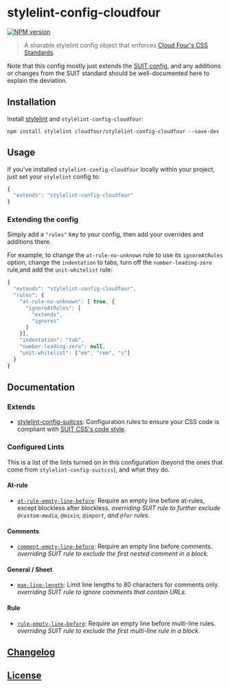 # stylelint-config-cloudfour

[![NPM version](http://img.shields.io/npm/v/stylelint-config-cloudfour.svg)](https://www.npmjs.org/package/stylelint-config-cloudfour)

> A sharable stylelint config object that enforces [Cloud Four's CSS Standards](https://github.com/cloudfour/guides/tree/master/css)

Note that this config mostly just extends the [SUIT config](https://github.com/suitcss/stylelint-config-suitcss), and any additions or changes from the SUIT standard should be well-documented here to explain the deviation.

## Installation

Install [stylelint](https://stylelint.io/) and `stylelint-config-cloudfour`:

```
npm install stylelint cloudfour/stylelint-config-cloudfour --save-dev
```

## Usage

If you've installed `stylelint-config-cloudfour` locally within your project, just set your `stylelint` config to:

```js
{
  "extends": "stylelint-config-cloudfour"
}
```

### Extending the config

Simply add a `"rules"` key to your config, then add your overrides and additions there.

For example, to change the `at-rule-no-unknown` rule to use its `ignoreAtRules` option, change the `indentation` to tabs, turn off the `number-leading-zero` rule,and add the `unit-whitelist` rule:

```js
{
  "extends": "stylelint-config-cloudfour",
  "rules": {
    "at-rule-no-unknown": [ true, {
      "ignoreAtRules": [
        "extends",
        "ignores"
      ]
    }],
    "indentation": "tab",
    "number-leading-zero": null,
    "unit-whitelist": ["em", "rem", "s"]
  }
}
```

## Documentation

### Extends

-   [stylelint-config-suitcss](https://github.com/suitcss/stylelint-config-suitcss): Configuration rules to ensure your CSS code is compliant with [SUIT CSS's code style](https://github.com/suitcss/suit/blob/master/doc/STYLE.md).

### Configured Lints

This is a list of the lints turned on in this configuration (beyond the ones that come from `stylelint-config-suitcss`), and what they do.

#### At-rule

-   [`at-rule-empty-line-before`](https://github.com/stylelint/stylelint/blob/master/lib/rules/at-rule-empty-line-before/): Require an empty line before at-rules, except blockless after blockless. _overriding SUIT rule to further exclude `@custom-media`, `@mixin`, `@import`, and `@for` rules._

#### Comments

-   [`comment-empty-line-before`](https://github.com/stylelint/stylelint/tree/master/lib/rules/comment-empty-line-before): Require an empty line before comments. _overriding SUIT rule to exclude the first nested comment in a block._

#### General / Sheet

-   [`max-line-length`](https://github.com/stylelint/stylelint/blob/master/lib/rules/max-line-length/): Limit line lengths to 80 characters for comments only. _overriding SUIT rule to ignore comments that contain URLs._

#### Rule

-   [`rule-empty-line-before`](https://github.com/stylelint/stylelint/blob/master/lib/rules/rule-empty-line-before/): Require an empty line before multi-line rules. _overriding SUIT rule to exclude the first multi-line rule in a block._

## [Changelog](CHANGELOG.md)

## [License](LICENSE)
